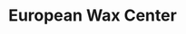 ---
title: "European Wax Center"
url: /wayne/european-wax-center-paterson-hamburg-turnpike-2/
shop: Kosmetik
---